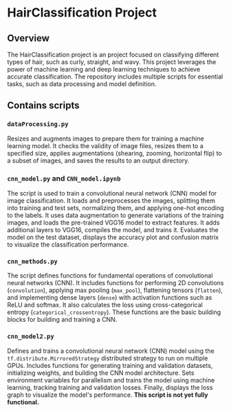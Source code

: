 # HairClassification Project

## Overview
The HairClassification project is an project focused on classifying different types of hair, such as curly, straight, and wavy. This project leverages the power of machine learning and deep learning techniques to achieve accurate classification. The repository includes multiple scripts for essential tasks, such as data processing and model definition.

## Contains scripts

### `dataProcessing.py`

Resizes and augments images to prepare them for training a machine learning model. It checks the validity of image files, resizes them to a specified size, applies augmentations (shearing, zooming, horizontal flip) to a subset of images, and saves the results to an output directory.

### `cnn_model.py` and `CNN_model.ipynb`

The script is used to train a convolutional neural network (CNN) model for image classification. It loads and preprocesses the images, splitting them into training and test sets, normalizing them, and applying one-hot encoding to the labels. It uses data augmentation to generate variations of the training images, and loads the pre-trained VGG16 model to extract features. It adds additional layers to VGG16, compiles the model, and trains it. Evaluates the model on the test dataset, displays the accuracy plot and confusion matrix to visualize the classification performance.

### `cnn_methods.py`

The script defines functions for fundamental operations of convolutional neural networks (CNN). It includes functions for performing 2D convolutions (`convolution`), applying max pooling (`max_pool`), flattening tensors (`flatten`), and implementing dense layers (`dense`) with activation functions such as ReLU and softmax. It also calculates the loss using cross-categorical entropy (`categorical_crossentropy`). These functions are the basic building blocks for building and training a CNN.

### `cnn_model2.py`

Defines and trains a convolutional neural network (CNN) model using the `tf.distribute.MirroredStrategy` distributed strategy to run on multiple GPUs. Includes functions for generating training and validation datasets, initializing weights, and building the CNN model architecture. Sets environment variables for parallelism and trains the model using machine learning, tracking training and validation losses. Finally, displays the loss graph to visualize the model's performance. **This script is not yet fully functional.**
